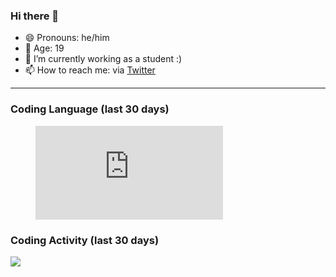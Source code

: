 ### Hi there 👋

- 😄 Pronouns: he/him
- 🎉 Age: 19
- 🔭 I’m currently working as a student :)
- 📫 How to reach me: via [Twitter](https://twitter.com/nilsbtr)

---

### Coding Language (last 30 days)

<figure><embed src="https://wakatime.com/share/@nilsbtr/a903f91f-2db3-4215-8991-9ea89a9da191.svg"></embed></figure>

### Coding Activity (last 30 days)

<a href="https://wakatime.com/@nilsbtr"><img src="https://wakatime.com/share/@nilsbtr/2242d9f8-04d8-47d0-b337-c120aca0223f.png" /></a>
